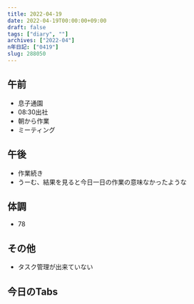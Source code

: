 ```yaml
---
title: 2022-04-19
date: 2022-04-19T00:00:00+09:00
draft: false
tags: ["diary", ""]
archives: ["2022-04"]
n年日記: ["0419"]
slug: 288050
---
```

## 午前
- 息子通園
- 08:30出社
- 朝から作業
- ミーティング
## 午後
- 作業続き
- うーむ、結果を見ると今日一日の作業の意味なかったような
## 体調
- 78
## その他
- タスク管理が出来ていない
## 今日のTabs